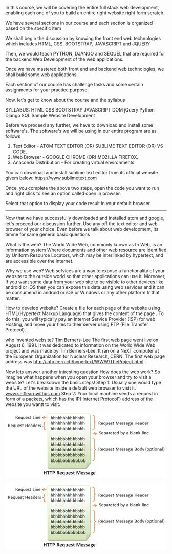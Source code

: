 In this course, we will be covering the entire full stack web development, enabling each one of you to build an entire right website right form scratch.

We have several sections in our course and each section is organized based on the specific item

We shall begin the discussion by knowing the front end web technologies which includes
HTML, CSS, BOOTSTRAP, JAVASCRIPT and JQUERY

Then, we would teach PYTHON, DJANGO and SEQUEL that are required for the backend Web Development of the web applications.

Once we have mastered both front end and backend web technologies, we shall build some web applications.

Each section of our course has challenge tasks and some certain assignments for your practice purpose.

Now, let's get to know about the course and the syllabus

SYLLABUS:
HTML
CSS
BOOTSTRAP
JAVASCRIPT
DOM
jQuery
Python
Django
SQL
Sample Website Development

Before we proceed any further, we have to download and install some software's.
The software's we will be using in our entire program are as follows
1. Text Editor - ATOM TEXT EDITOR (OR) SUBLIME TEXT EDITOR (OR) VS CODE.
2. Web Browser - GOOGLE CHROME (OR) MOZILLA FIREFOX.
3. Anaconda Distribution - For creating virtual environments.

You can download and install sublime text editor from its official website givem below:
https://www.sublimetext.com

Once, you complete the above two steps, open the code you want to run and right click to see an option called open in browser.

Select that option to display your code result in your default browser.

----------------------------------------------------------------------------------------------
Now that we have successfully downloaded and installed atom and google, let's proceed our discussion further.
Use any off the text editor and web browser of your choice.
Even before we talk about web development, its timme for same general basic questions 

What is the web?
The World Wide Web, commonly known as th Web, is an information system Where documents and other web resource are identified by Uniform Resource Locators, which may be interlinked by hypertext, and are accessible over the Internet.

Why we use web?
Web sefvices are a way to expose a functionality of your website to the outside world so that other applications can use it. Moreover, If you want some data from your web site to be visible to other devices like android or iOS then you can expose this data using web services and it can be consumend in android or iOS or Windows or any other platform fr that matter.

How to develop website?
Create a file for each page of the website using HTML(Hypertext Markup Language) that gives the content of the page . To do this, you will typically pay an Internet Service Provider (ISP) for web Hosting, and move your files to their server using FTP (File Transfer Protocol).

who invented website?
Tim Berners-Lee
The first web page went live on August 6, 1991. It was dedicated to information on the World Wide Web project and was made by Tim Berners-Lee. It ran on a NeXT computer at the European Organization for Nuclear Research, CERN. The first web page address was http://info.cern.ch/hypertext/WWW/TheProject.html .

Now lets answer another intresting question
How does the web work?
So imagine what happens when you open your browser and try to visit a website?
Let's breakdown the basic steps!
Step 1:
Usually one would type the URL of the website inside a default web browser to visit it.
www.selflearnwithus.com
Step 2:
Your local machine sends a request in form of a packets, which has the IP('Internet Protocol') address of the website you wantt to visit.

![alt text](https://github.com/mouse-rider/Full_Stack_Web_Development/blob/main/image/HTTP_RequestMessage.png?raw=true)

![alt text](https://github.com/mouse-rider/Full_Stack_Web_Development/blob/main/image/HTTP_RequestMessage.png?raw=true)
